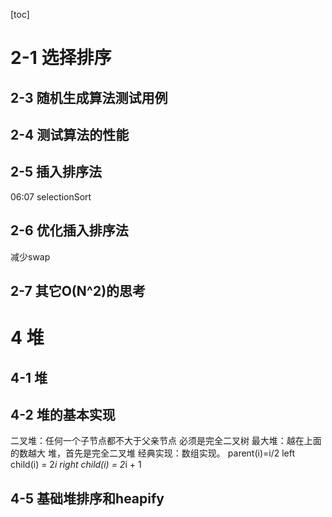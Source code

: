 [toc]
# 2-1 选择排序
## 2-3 随机生成算法测试用例
## 2-4 测试算法的性能 
## 2-5 插入排序法
06:07 selectionSort
## 2-6 优化插入排序法
减少swap
## 2-7 其它O(N^2)的思考

# 4 堆
## 4-1 堆 
## 4-2 堆的基本实现 
二叉堆：任何一个子节点都不大于父亲节点
必须是完全二叉树
最大堆：越在上面的数越大
堆，首先是完全二叉堆 经典实现：数组实现。
parent(i)=i/2
left child(i) = 2*i
right child(i) = 2*i + 1
## 4-5 基础堆排序和heapify